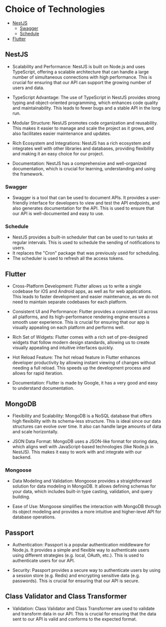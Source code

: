 # Choice of Technologies

-   [NestJS](#nestjs)
    -   [Swagger](#swagger)
    -   [Schedule](#schedule)
-   [Flutter](#flutter)

## NestJS

-   Scalability and Performance: NestJS is built on Node.js and uses TypeScript, offering a scalable architecture that can handle a large number of simultaneous connections with high performance. This is crucial for ensuring that our API can support the growing number of users and data.

-   TypeScript Advantage: The use of TypeScript in NestJS provides strong typing and object-oriented programming, which enhances code quality and maintainability. This leads to fewer bugs and a stable API in the long run.

-   Modular Structure: NestJS promotes code organization and reusability. This makes it easier to manage and scale the project as it grows, and also facilitates easier maintenance and updates.

-   Rich Ecosystem and Integrations: NestJS has a rich ecosystem and integrates well with other libraries and databases, providing flexibility and making it an easy choice for our project.

-   Documentation: NestJS has a comprehensive and well-organized documentation, which is crucial for learning, understanding and using the framework.

### Swagger

-   Swagger is a tool that can be used to document APIs. It provides a user-friendly interface for developers to view and test the API endpoints, and also generates documentation for the API. This is used to ensure that our API is well-documented and easy to use.

### Schedule

-   NestJS provides a built-in scheduler that can be used to run tasks at regular intervals. This is used to schedule the sending of notifications to users.
-   It replaces the "Cron" package that was previously used for scheduling.
-   The scheduler is used to refresh all the access tokens.

## Flutter

-   Cross-Platform Development: Flutter allows us to write a single codebase for iOS and Android apps, as well as for web applications. This leads to faster development and easier maintenance, as we do not need to maintain separate codebases for each platform.

-   Consistent UI and Performance: Flutter provides a consistent UI across all platforms, and its high-performance rendering engine ensures a smooth user experience. This is crucial for ensuring that our app is visually appealing on each platform and performs well.

-   Rich Set of Widgets: Flutter comes with a rich set of pre-designed widgets that follow modern design standards, allowing us to create visually appealing and intuitive interfaces quickly.

-   Hot Reload Feature: The hot reload feature in Flutter enhances developer productivity by allowing instant viewing of changes without needing a full reload. This speeds up the development process and allows for rapid iteration.

-   Documentation: Flutter is made by Google, it has a very good and easy to understand documentation.

## MongoDB

-   Flexibility and Scalability: MongoDB is a NoSQL database that offers high flexibility with its schema-less structure. This is ideal since our data structures can evolve over time. It also can handle large amounts of data and scale horizontally.

-   JSON Data Format: MongoDB uses a JSON-like format for storing data, which aligns well with JavaScript-based technologies (like Node.js in NestJS). This makes it easy to work with and integrate with our backend.

### Mongoose

-   Data Modeling and Validation: Mongoose provides a straightforward solution for data modeling in MongoDB. It allows defining schemas for your data, which includes built-in type casting, validation, and query building.

-   Ease of Use: Mongoose simplifies the interaction with MongoDB through its object modeling and provides a more intuitive and higher-level API for database operations.

## Passport

-   Authentication: Passport is a popular authentication middleware for Node.js. It provides a simple and flexible way to authenticate users using different strategies (e.g. local, OAuth, etc.). This is used to authenticate users for our API.

-   Security: Passport provides a secure way to authenticate users by using a session store (e.g. Redis) and encrypting sensitive data (e.g. passwords). This is crucial for ensuring that our API is secure.

## Class Validator and Class Transformer

-   Validation: Class Validator and Class Transformer are used to validate and transform data in our API. This is crucial for ensuring that the data sent to our API is valid and conforms to the expected format.
